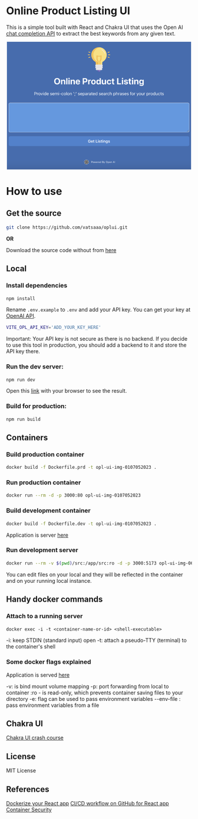 # Online Product Listing UI

This is a simple tool built with React and Chakra UI that uses the Open AI [chat completion API](https://platform.openai.com/docs/guides/completion) to extract the best keywords from any given text.

<div style="text-align:center">
<img src="screenshot.png" width="500">
</div>

# How to use
## Get the source
```bash 
git clone https://github.com/vatsaaa/oplui.git
```

<strong>OR</strong>

Download the source code without from [here](https://github.com/vatsaaa/oplui/archive/refs/heads/main.zip)

## Local
### Install dependencies
```bash
npm install
```

Rename `.env.example` to `.env` and add your API key. You can get your key at [OpenAI API](https://platform.openai.com/account/api-keys).

```bash
VITE_OPL_API_KEY='ADD_YOUR_KEY_HERE'
```

Important: Your API key is not secure as there is no backend. If you decide to use this tool in production, you should add a backend to it and store the API key there.

### Run the dev server:

```bash
npm run dev
```

Open this [link](http://localhost:3000) with your browser to see the result.

### Build for production:

```bash
npm run build
```

## Containers
### Build production container
```bash
docker build -f Dockerfile.prd -t opl-ui-img-0107052023 .
```

### Run production container
```bash
docker run --rm -d -p 3000:80 opl-ui-img-0107052023
```

### Build development container
```bash
docker build -f Dockerfile.dev -t opl-ui-img-0107052023 .
```

Application is server [here](https://localhost:3000)

### Run development server
```bash
docker run --rm -v $(pwd)/src:/app/src:ro -d -p 3000:5173 opl-ui-img-06052023
```

You can edit files on your local and they will be reflected in the container and on your running local instance.

## Handy docker commands
### Attach to a running server
`docker exec -i -t <container-name-or-id> <shell-executable>`

-i: keep STDIN (standard input) open 
-t: attach a pseudo-TTY (terminal) to the container's shell

### Some docker flags explained
Application is served [here](https://localhost:3000)

-v: is bind mount volume mapping
-p: port forwarding from local to container
:ro - is read-only, which prevents container saving files to your directory
-e: flag can be used to pass environment variables
--env-file <env-filename-with-path>: pass environment variables from a file

## Chakra UI
[Chakra UI crash course](https://www.youtube.com/watch?v=iXsM6NkEmFc&list=PL4cUxeGkcC9hcnIeryurNMMcGBHp7AYlP)

## License

MIT License

## References
[Dockerize your React app](https://dev.to/karanpratapsingh/dockerize-your-react-app-4j2e)
[CI/CD workflow on GitHub for React app](https://dev.to/dyarleniber/setting-up-a-ci-cd-workflow-on-github-actions-for-a-react-app-with-github-pages-and-codecov-4hnp)
[Container Security](https://anchore.com/blog/docker-security-best-practices-a-complete-guide/)